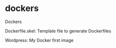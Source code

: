 # dockers
Dockers

Dockerfile.skel: Template file to generate Dockerfiles 

Wordpress: My Docker first image

